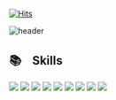 [![Hits](https://hits.seeyoufarm.com/api/count/incr/badge.svg?url=https%3A%2F%2Fgithub.com%2Fkm-young&count_bg=%236342D7&title_bg=%23FF00A1&icon=&icon_color=%23FFF500&title=today+%2F+total&edge_flat=false)](https://hits.seeyoufarm.com)

![header](https://capsule-render.vercel.app/api?type=transparent&text=근성과%20끈기로%20배우는%20개발자&animation=fadeIn&fontColor=000000&desc=Hello,%20Here%20view%20my%20profile.&descAlign=85&descAlignY=80&descSize=15&color=gradient)

## 📚ㅤSkills
<img src="https://img.shields.io/badge/HTML5-E34F26?style=for-the-badge&logo=HTML5&logoColor=white"> <img src="https://img.shields.io/badge/CSS3-1572B6?style=for-the-badge&logo=CSS3&logoColor=white"> <img src="https://img.shields.io/badge/JavaScript-F7DF1E?style=for-the-badge&logo=JavaScript&logoColor=white"> <img src="https://img.shields.io/badge/TypeScript-3178C6?style=for-the-badge&logo=TypeScript&logoColor=white"> 
<img src="https://img.shields.io/badge/React-61DAFB?style=for-the-badge&logo=React&logoColor=white"> <img src="https://img.shields.io/badge/ReactQuery-FF4154?style=for-the-badge&logo=ReactQuery&logoColor=white"> <img src="https://img.shields.io/badge/Redux-764ABC?style=for-the-badge&logo=Redux&logoColor=white"> <img src="https://img.shields.io/badge/Git-F05032?style=for-the-badge&logo=Git&logoColor=white"> <img src="https://img.shields.io/badge/GitHub-181717?style=for-the-badge&logo=GitHub&logoColor=white"> 

<!--
**km-young/km-young** is a ✨ _special_ ✨ repository because its `README.md` (this file) appears on your GitHub profile.

Here are some ideas to get you started:

- 🔭 I’m currently working on ...
- 🌱 I’m currently learning ...
- 👯 I’m looking to collaborate on ...
- 🤔 I’m looking for help with ...
- 💬 Ask me about ...
- 📫 How to reach me: ...
- 😄 Pronouns: ...
- ⚡ Fun fact: ...
-->
